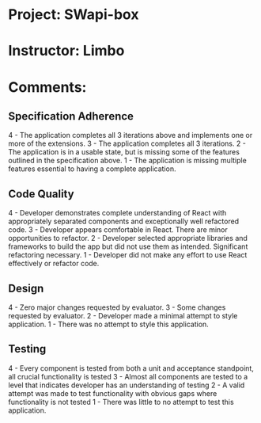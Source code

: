 # Project: SWapi-box
# Instructor: Limbo
# Comments:


## Specification Adherence

4 - The application completes all 3 iterations above and implements one or more of the extensions.
3 - The application completes all 3 iterations.
2 - The application is in a usable state, but is missing some of the features outlined in the specification above.
1 - The application is missing multiple features essential to having a complete application.

## Code Quality

4 - Developer demonstrates complete understanding of React with appropriately separated components and exceptionally well refactored code.
3 - Developer appears comfortable in React. There are minor opportunities to refactor.
2 - Developer selected appropriate libraries and frameworks to build the app but did not use them as intended. Significant refactoring necessary.
1 - Developer did not make any effort to use React effectively or refactor code.

## Design

4 - Zero major changes requested by evaluator.
3 - Some changes requested by evaluator.
2 - Developer made a minimal attempt to style application.
1 - There was no attempt to style this application.

## Testing

4 - Every component is tested from both a unit and acceptance standpoint, all crucial functionality is tested
3 - Almost all components are tested to a level that indicates developer has an understanding of testing
2 - A valid attempt was made to test functionality with obvious gaps where functionality is not tested
1 - There was little to no attempt to test this application.
